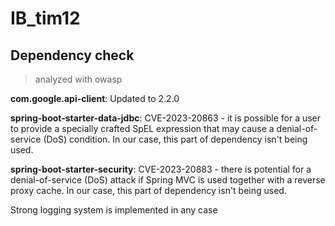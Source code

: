 # IB_tim12

## Dependency check ##
> analyzed with owasp

**com.google.api-client**: Updated to 2.2.0

**spring-boot-starter-data-jdbc**: CVE-2023-20863 - it is possible for a user to provide a specially crafted SpEL expression that may cause a denial-of-service (DoS) condition. In our case, this part of dependency isn't being used.

**spring-boot-starter-security**: CVE-2023-20883 - there is potential for a denial-of-service (DoS) attack if Spring MVC is used together with a reverse proxy cache. In our case, this part of dependency isn't being used.

Strong logging system is implemented in any case

